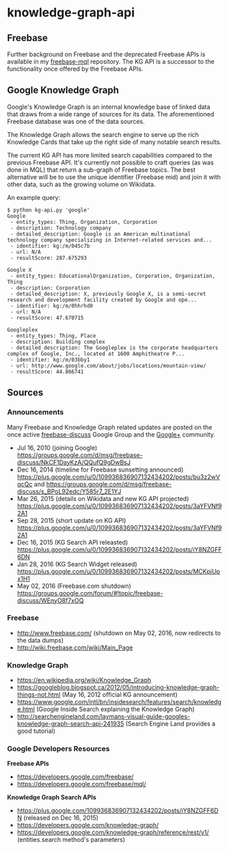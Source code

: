 # knowledge-graph-api

## Freebase

Further background on Freebase and the deprecated Freebase APIs is available in my [freebase-mql](https://github.com/nchah/freebase-mql) repository. The KG API is a successor to the functionality once offered by the Freebase APIs.

## Google Knowledge Graph

Google's Knowledge Graph is an internal knowledge base of linked data that draws from a wide range of sources for its data. The aforementioned Freebase database was one of the data sources. 

The Knowledge Graph allows the search engine to serve up the rich Knowledge Cards that take up the right side of many notable search results.

The current KG API has more limited search capabilities compared to the previous Freebase API. It's currently not possible to craft queries (as was done in MQL) that return a sub-graph of Freebase topics. The best alternative will be to use the unique identifier (Freebase mid) and join it with other data, such as the growing volume on Wikidata.

An example query:
```
$ python kg-api.py 'google'
Google
 - entity_types: Thing, Organization, Corporation
 - description: Technology company
 - detailed_description: Google is an American multinational technology company specializing in Internet-related services and...
 - identifier: kg:/m/045c7b
 - url: N/A
 - resultScore: 287.675293

Google X
 - entity_types: EducationalOrganization, Corporation, Organization, Thing
 - description: Corporation
 - detailed_description: X, previously Google X, is a semi-secret research and development facility created by Google and ope...
 - identifier: kg:/m/0hhrhd0
 - url: N/A
 - resultScore: 47.670715

Googleplex
 - entity_types: Thing, Place
 - description: Building complex
 - detailed_description: The Googleplex is the corporate headquarters complex of Google, Inc., located at 1600 Amphitheatre P...
 - identifier: kg:/m/03bby1
 - url: http://www.google.com/about/jobs/locations/mountain-view/
 - resultScore: 44.866741

```


## Sources

### Announcements

Many Freebase and Knowledge Graph related updates are posted on the once active [freebase-discuss](https://groups.google.com/forum/#!forum/freebase-discuss) Google Group and the [Google+](https://plus.google.com/u/0/109936836907132434202/posts) community.

- Jul 16, 2010 (joining Google) https://groups.google.com/d/msg/freebase-discuss/NkCF1DayKzA/QQufQ9gDwBsJ
- Dec 16, 2014 (timeline for Freebase sunsetting announced) https://plus.google.com/u/0/109936836907132434202/posts/bu3z2wVqcQc and https://groups.google.com/d/msg/freebase-discuss/s_BPoL92edc/Y585r7_2E1YJ
- Mar 26, 2015 (details on Wikidata and new KG API projected) https://plus.google.com/u/0/109936836907132434202/posts/3aYFVNf92A1
- Sep 28, 2015 (short update on KG API) https://plus.google.com/u/0/109936836907132434202/posts/3aYFVNf92A1
- Dec 16, 2015 (KG Search API releasted) https://plus.google.com/u/0/109936836907132434202/posts/iY8NZGFF6DN
- Jan 28, 2016 (KG Search Widget released) https://plus.google.com/u/0/109936836907132434202/posts/MCKpjUpx1H1
- May 02, 2016 (Freebase.com shutdown) https://groups.google.com/forum/#!topic/freebase-discuss/WEnyO8f7xOQ

### Freebase

- http://www.freebase.com/ (shutdown on May 02, 2016, now redirects to the data dumps)
- http://wiki.freebase.com/wiki/Main_Page

### Knowledge Graph

- https://en.wikipedia.org/wiki/Knowledge_Graph
- https://googleblog.blogspot.ca/2012/05/introducing-knowledge-graph-things-not.html (May 16, 2012 official KG announcement)
- https://www.google.com/intl/bn/insidesearch/features/search/knowledge.html (Google Inside Search explaining the Knowledge Graph)
- http://searchengineland.com/laymans-visual-guide-googles-knowledge-graph-search-api-241935 (Search Engine Land provides a good tutorial)

### Google Developers Resources

**Freebase APIs**
- https://developers.google.com/freebase/
- https://developers.google.com/freebase/mql/

**Knowledge Graph Search APIs**
- https://plus.google.com/109936836907132434202/posts/iY8NZGFF6DN (released on Dec 16, 2015)
- https://developers.google.com/knowledge-graph/
- https://developers.google.com/knowledge-graph/reference/rest/v1/ (entities.search method's parameters)


